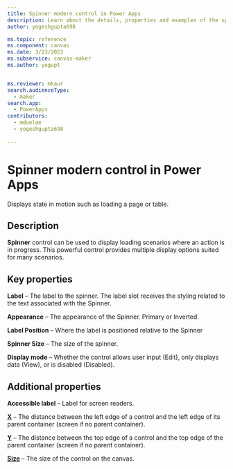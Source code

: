 ```yaml
---
title: Spinner modern control in Power Apps
description: Learn about the details, properties and examples of the spinner modern control in Power Apps.
author: yogeshgupta698

ms.topic: reference
ms.component: canvas
ms.date: 3/23/2023
ms.subservice: canvas-maker
ms.author: yogupt


ms.reviewer: mkaur
search.audienceType: 
  - maker
search.app: 
  - PowerApps
contributors:
  - mduelae
  - yogeshgupta698
  
---
```

# Spinner modern control in Power Apps
Displays state in motion such as loading a page or table.

## Description
**Spinner** control can be used to display loading scenarios where an action is in progress. This powerful control provides multiple display options suited for many scenarios.

## Key properties
**Label** – The label to the spinner. The label slot receives the styling related to the text associated with the Spinner.

**Appearance** – The appearance of the Spinner. Primary or Inverted. 

**Label Position** – Where the label is positioned relative to the Spinner

**Spinner Size** – The size of the spinner.

**Display mode** – Whether the control allows user input (Edit), only displays data (View), or is disabled (Disabled).

## Additional properties
**Accessible label** – Label for screen readers.

**[X](../properties-size-location.md)** – The distance between the left edge of a control and the left edge of its parent container (screen if no parent container).

**[Y](../properties-size-location.md)** – The distance between the top edge of a control and the top edge of the parent container (screen if no parent container).

**[Size](../properties-text.md)** – The size of the control on the canvas.




